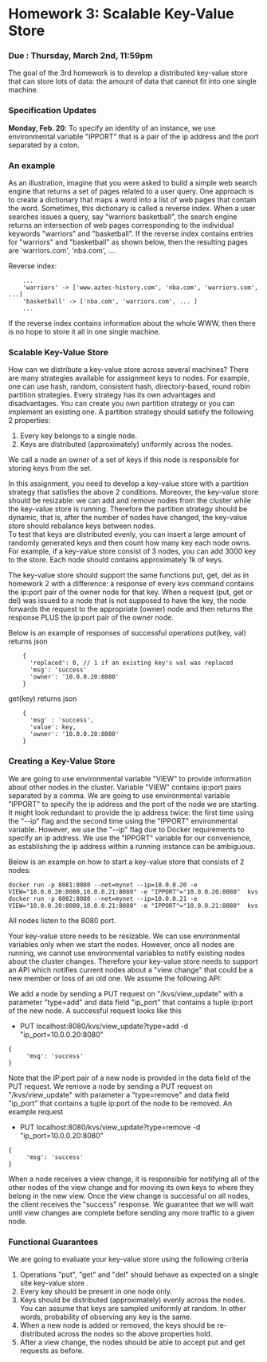 # Homework 3: Scalable Key-Value Store

### Due : Thursday, March 2nd, 11:59pm

The goal of the 3rd homework is to develop a distributed key-value store that can store lots of data: the amount of data that cannot fit into one single machine.

### Specification Updates
**Monday, Feb. 20**: To specify an identity of an instance, we use environmental variable "IPPORT" that is a pair of the ip address and the port separated by a colon.

### An example 
As an illustration, imagine that you were asked to build a simple web search engine that returns a set of pages related to a user query.  One approach is to create a dictionary that maps a word into a list of web pages that contain the word.  Sometimes, this dictionary is called a reverse index.  When a user searches issues a query, say "warriors basketball", the search engine returns an intersection of web pages corresponding to the individual keywords "warriors" and "basketball".
If the reverse index contains entries for "warriors" and "basketball" as shown below, then the resulting pages are 'warriors.com', 'nba.com', ....

Reverse index:

```
    ...
    'warriors' -> ['www.aztec-history.com', 'nba.com', 'warriors.com', ...]
    'basketball' -> ['nba.com', 'warriors.com', ... ]
    ...
```


If the reverse index contains information about the whole WWW, then there is no hope to store it all in one single machine.

### Scalable Key-Value Store
How can we distribute a key-value store across several machines? There are many strategies available for assignment keys to nodes. For example, one can use hash, random, consistent hash, directory-based, round robin partition strategies. Every strategy has its own advantages and disadvantages. You can create you own partition strategy or you can implement an existing one. 
A partition strategy should satisfy the following 2 properties:

1. Every key belongs to a single node.
2. Keys are distributed (approximately) uniformly across the nodes.

We call a node an owner of a set of keys if this node is responsible for storing keys from the set. 

In this assignment, you need to develop a key-value store with a partition strategy that satisfies the above 2 conditions. Moreover, the key-value store should be resizable: we can add and remove nodes from the cluster while the key-value store is running. Therefore the partition strategy should be dynamic, that is, after the number of nodes have changed, the key-value store should rebalance keys between nodes.   
To test that keys are distributed evenly, you can insert a large amount of randomly generated keys and then count how many key each node owns. For example, if a key-value store consist of 3 nodes, you can add 3000 key to the store. Each node should contains approximately 1k of keys.

The key-value store should support the same functions put, get, del as in homework 2 with a difference: a response of every kvs command contains the ip:port pair of the owner node for that key. When a request (put, get or del) was issued to a node that is not supposed to have the key, the node forwards the request to the appropriate (owner) node and then returns the response PLUS the ip:port pair of the owner node.

Below is an example of responses of successful operations
put(key, val) returns json
```
    {
      'replaced': 0, // 1 if an existing key's val was replaced
      'msg': 'success'
      'owner': '10.0.0.20:8080'
    }
```
get(key) returns json
```
    {
      'msg' : 'success',
      'value': key,
      'owner': '10.0.0.20:8080'
    }
```

### Creating a Key-Value Store
We are going to use environmental variable "VIEW" to provide information about other nodes in the cluster. Variable "VIEW" contains ip:port pairs separated by a comma.
We are going to use environmental variable "IPPORT" to specify the ip address
and the port of the node we are starting. It might look redundant to provide the
ip address twice: the first time using the "--ip" flag and the second time
using the "IPPORT" environmental variable. However, we use the "--ip" flag due to Docker requirements to specify an ip address. We use the "IPPORT" variable for our convenience, as establishing the ip address within a running instance can be ambiguous.

Below is an example on how to start a key-value store that consists of 2 nodes:

```
docker run -p 8081:8080 --net=mynet --ip=10.0.0.20 -e VIEW="10.0.0.20:8080,10.0.0.21:8080" -e "IPPORT"="10.0.0.20:8080"  kvs
docker run -p 8082:8080 --net=mynet --ip=10.0.0.21 -e VIEW="10.0.0.20:8080,10.0.0.21:8080" -e "IPPORT"="10.0.0.21:8080"  kvs
```

All nodes listen to the 8080 port.

Your key-value store needs to be resizable. We can use environmental variables only when we start the nodes. However, once all nodes are running, we cannot use environmental variables to notify existing nodes about the cluster changes. Therefore your key-value store needs to support an API which notifies current nodes about a "view change" that could be a new member or loss of an old one. We assume the following API:

We add a node by sending a PUT request on "/kvs/view_update" with a parameter "type=add" and data field "ip_port" that contains a tuple ip:port of the new node. A successful request looks like this

* PUT localhost:8080/kvs/view_update?type=add  -d  "ip_port=10.0.0.20:8080"
```
{
     'msg': 'success'
}
```

Note that the IP:port pair of a new node is provided in the data field of the PUT request.
We remove a node by sending a PUT request on "/kvs/view_update" with parameter a "type=remove" and data field "ip_port" that contains a tuple ip:port of the node to be removed. An example request

* PUT localhost:8080/kvs/view_update?type=remove  -d  "ip_port=10.0.0.20:8080"
```
{
     'msg': 'success'
}
```

When a node receives a view change, it is responsible for notifying all of the other nodes of the view change and for moving its own keys to where they belong in the new view. 
Once the view change is successful on all nodes, the client receives the "success" response. We guarantee that we will wait until view changes are complete before sending any more traffic to a given node.

### Functional Guarantees
We are going to evaluate your key-value store using the following criteria
    
1. Operations "put", "get" and "del" should behave as expected on a single site key-value store  .
2. Every key should be present in one node only.
3. Keys should be distributed (approximately) evenly across the nodes. You can assume that keys are sampled uniformly at random. In other words, probability of observing any key is the same.
4. When a new node is added or removed, the keys should be re-distributed across the nodes so the above properties hold.
5. After a view change, the nodes should be able to accept put and get requests as before.
